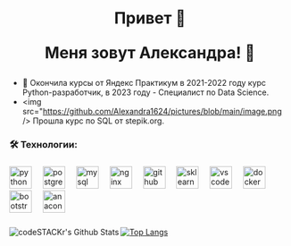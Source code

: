 
### 
<h1 align="center">Привет 👋

Меня зовут Александра! 🙋
### 


- 🔭 Окончила курсы от Яндекс Практикум в 2021-2022 году курс Python-разработчик, в 2023 году - Специалист по Data Science.
- <img src="https://github.com/Alexandra1624/pictures/blob/main/image.png />  Прошла курс по SQL от stepik.org.


<h3 align="left">🛠 Технологии:</h3>

###

<div align="left">

 
  <img src="https://skillicons.dev/icons?i=py" height="40" alt="python logo"  />
  <img width="12" />
  <img src="https://skillicons.dev/icons?i=postgres" height="40" alt="postgresql logo"  />
      <img width="12" />
  <img src="https://skillicons.dev/icons?i=mysql" height="40" alt="mysql logo"  />
    <img width="12" />
      <img src="https://skillicons.dev/icons?i=nginx" height="40" alt="nginx logo"  />
    <img width="12" />
  <img src="https://skillicons.dev/icons?i=github" height="40" alt="github logo"  />
      <img width="12" />
  <img src="https://skillicons.dev/icons?i=sklearn" height="40" alt="sklearn logo"  />
        <img width="12" />
  <img src="https://skillicons.dev/icons?i=vscode" height="40" alt="vscode logo"  />
      <img width="12" />
  <img src="https://skillicons.dev/icons?i=docker" height="40" alt="docker logo"  />
        <img width="12" />
  <img src="https://skillicons.dev/icons?i=bootstrap" height="40" alt="bootstrap logo"  />
          <img width="12" />
  <img src="https://skillicons.dev/icons?i=anaconda" height="40" alt="anaconda logo"  />
</div>

###

<img align="left" alt="codeSTACKr's Github Stats" src="https://github-readme-stats.vercel.app/api?username=Alexandra1624&show_icons=true&hide_border=true" />

[![Top Langs](https://github-readme-stats.vercel.app/api/top-langs/?username=Alexandra1624&hide=jupyter,css,scss,html,c,makefile,dockerfile,shell,cmake)](https://github.com/anuraghazra/github-readme-stats)

[yandex]: https://yandex.ru/
[twitter]: https://twitter.com/ru_opa
[linkedin]: https://www.linkedin.com/in/opa-oz/
[instagram]: https://www.instagram.com/opa_oz/
